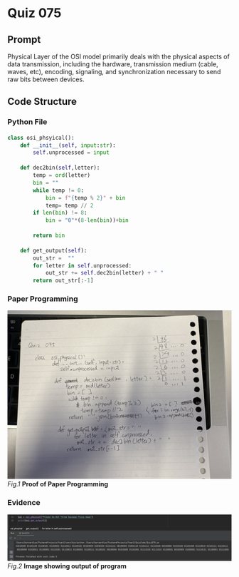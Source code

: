 # Quiz 075

## Prompt
Physical Layer of the OSI model primarily deals with the physical aspects of data transmission, including the hardware, transmission medium (cable, waves, etc), encoding, signaling, and synchronization necessary to send raw bits between devices.

## Code Structure

### Python File
```python
class osi_phsyical():
    def __init__(self, input:str):
        self.unprocessed = input

    def dec2bin(self,letter):
        temp = ord(letter)
        bin = ""
        while temp != 0:
            bin = f"{temp % 2}" + bin
            temp= temp // 2
        if len(bin) != 8:
            bin = "0"*(8-len(bin))+bin

        return bin

    def get_output(self):
        out_str =  ""
        for letter in self.unprocessed:
            out_str += self.dec2bin(letter) + " "
        return out_str[:-1]
```

### Paper Programming
![Paper Programming](../Assets/Quiz075.jpeg)
*Fig.1* **Proof of Paper Programming**


### Evidence
![Evidence](../Assets/Quiz075Evidence.jpg)
*Fig.2* **Image showing output of program**
